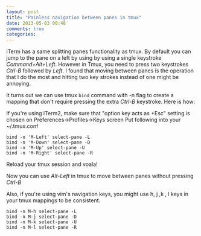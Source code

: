 ```yaml
---
layout: post
title: "Painless navigation between panes in tmux"
date: 2013-05-03 00:48
comments: true
categories: 
---
```

iTerm has a same splitting panes functionality as tmux. By default you can jump to the pane on a left by using by using a single keystroke *Command+Alt+Left*. However in Tmux, you need to press two keystrokes *Ctrl-B* followed by *Left*. I found that moving between panes is the operation that I do the most and hitting two key strokes instead of one might be annoying.

It turns out we can use tmux `bind` command with -n flag to create a mapping that don't require pressing the extra *Ctrl-B* keystroke. Here is how:

If you're using iTerm2, make sure that "option key acts as +Esc" setting is chosen on Preferences->Profiles->Keys screen
Put following into your ~/.tmux.conf

```
bind -n 'M-Left' select-pane -L
bind -n 'M-Down' select-pane -D
bind -n 'M-Up' select-pane -U
bind -n 'M-Right' select-pane -R
```
Reload your tmux session and voala!

Now you can use *Alt-Left* in tmux to move between panes without pressing *Ctrl-B*

Also, if you're using vim's navigation keys, you might use h, j ,k , l keys in your tmux mappings to be consistent.

```
bind -n M-h select-pane -L
bind -n M-j select-pane -D
bind -n M-k select-pane -U
bind -n M-l select-pane -R
```
